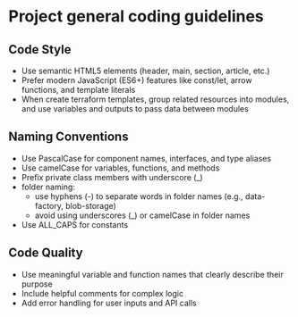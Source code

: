 # Project general coding guidelines

## Code Style
- Use semantic HTML5 elements (header, main, section, article, etc.)
- Prefer modern JavaScript (ES6+) features like const/let, arrow functions, and template literals
- When create terraform templates, group related resources into modules, and use variables and outputs to pass data between modules



## Naming Conventions
- Use PascalCase for component names, interfaces, and type aliases
- Use camelCase for variables, functions, and methods
- Prefix private class members with underscore (_)
- folder naming:
  - use hyphens (-) to separate words in folder names (e.g., data-factory, blob-storage)
  - avoid using underscores (_) or camelCase in folder names
- Use ALL_CAPS for constants

## Code Quality
- Use meaningful variable and function names that clearly describe their purpose
- Include helpful comments for complex logic
- Add error handling for user inputs and API calls
